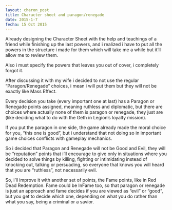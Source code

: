 ```yaml
---
layout: charon_post
title: Character sheet and paragon/renegade
date: 2015-1-7
fecha: 15 Oct 2015
---
```

Already designing the Character Sheet with the help and teachings of a friend while finishing up the last powers, and i realized i have to put all the powers in the structure i made for them which will take me a while but it’ll allow me to review them. 

Also i must specify the powers that leaves you out of cover, i completely forgot it.

After discussing it with my wife i decided to not use the regular “Paragon/Renegade” choices, i mean i will put them but they will not be exactly like Mass Effect. 

Every decision you take (every important one at last) has a Paragon or Renegade points assigned, meaning ruthless and diplomatic, but there are choices where actually none of them is paragon or renegade, they just are (like deciding what to do with the Geth in Legion’s loyalty mission). 

If you put the paragon in one side, the game already made the moral choice for you, “this one is good”, but i understand that not doing so in important game choices conflicts with gameplay mechanics.

So i decided that Paragon and Renegade will not be Good and Evil, they will be “reputation” points that i’ll encourage to give only in situations where you decided to solve things by killing, fighting or intimidating instead of knocking out, talking or persuading, so everyone that knows you will heard that you are “ruthless”, not necessarily evil. 

So, i’ll improve it with another set of points, the Fame points, like in Red Dead Redemption. Fame could be InFame too, so that paragon or renegade is just an approach and fame decides if you are viewed as “evil” or “good”, but you get to decide which one, depending on what you do rather than what you say, being a criminal or a savior. 

<span class="image featured"><img src="http://i.giphy.com/jOARCHSx25R5u.gif" alt=""/></span>


